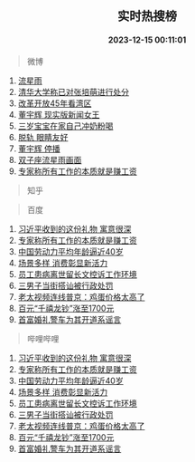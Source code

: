<div align="center"><h2>实时热搜榜</h2><h4>2023-12-15 00:11:01</h4></div>

> 微博  

1. [流星雨](https://s.weibo.com/weibo?q=%E6%B5%81%E6%98%9F%E9%9B%A8&t=31&band_rank=1&Refer=top)<br />
2. [清华大学称已对张培萌进行处分](https://s.weibo.com/weibo?q=%23%E6%B8%85%E5%8D%8E%E5%A4%A7%E5%AD%A6%E7%A7%B0%E5%B7%B2%E5%AF%B9%E5%BC%A0%E5%9F%B9%E8%90%8C%E8%BF%9B%E8%A1%8C%E5%A4%84%E5%88%86%23&t=31&band_rank=2&Refer=top)<br />
3. [改革开放45年看湾区](https://s.weibo.com/weibo?q=%23%E6%94%B9%E9%9D%A9%E5%BC%80%E6%94%BE45%E5%B9%B4%E7%9C%8B%E6%B9%BE%E5%8C%BA%23&t=31&band_rank=3&Refer=top)<br />
4. [董宇辉 现实版新闻女王](https://s.weibo.com/weibo?q=%E8%91%A3%E5%AE%87%E8%BE%89%20%E7%8E%B0%E5%AE%9E%E7%89%88%E6%96%B0%E9%97%BB%E5%A5%B3%E7%8E%8B&t=31&band_rank=4&Refer=top)<br />
5. [三岁宝宝在家自己冲奶粉喝](https://s.weibo.com/weibo?q=%23%E4%B8%89%E5%B2%81%E5%AE%9D%E5%AE%9D%E5%9C%A8%E5%AE%B6%E8%87%AA%E5%B7%B1%E5%86%B2%E5%A5%B6%E7%B2%89%E5%96%9D%23&t=31&band_rank=5&Refer=top)<br />
6. [脱轨 眼睛友好](https://s.weibo.com/weibo?q=%E8%84%B1%E8%BD%A8%20%E7%9C%BC%E7%9D%9B%E5%8F%8B%E5%A5%BD&t=31&band_rank=6&Refer=top)<br />
7. [董宇辉 停播](https://s.weibo.com/weibo?q=%E8%91%A3%E5%AE%87%E8%BE%89%20%E5%81%9C%E6%92%AD&t=31&band_rank=7&Refer=top)<br />
8. [双子座流星雨画面](https://s.weibo.com/weibo?q=%23%E5%8F%8C%E5%AD%90%E5%BA%A7%E6%B5%81%E6%98%9F%E9%9B%A8%E7%94%BB%E9%9D%A2%23&t=31&band_rank=8&Refer=top)<br />
9. [专家称所有工作的本质就是赚工资](https://s.weibo.com/weibo?q=%23%E4%B8%93%E5%AE%B6%E7%A7%B0%E6%89%80%E6%9C%89%E5%B7%A5%E4%BD%9C%E7%9A%84%E6%9C%AC%E8%B4%A8%E5%B0%B1%E6%98%AF%E8%B5%9A%E5%B7%A5%E8%B5%84%23&t=31&band_rank=9&Refer=top)<br />

> 知乎  


> 百度  

1. [习近平收到的这份礼物 寓意很深](https://www.baidu.com/s?wd=%E4%B9%A0%E8%BF%91%E5%B9%B3%E6%94%B6%E5%88%B0%E7%9A%84%E8%BF%99%E4%BB%BD%E7%A4%BC%E7%89%A9+%E5%AF%93%E6%84%8F%E5%BE%88%E6%B7%B1&sa=fyb_news&rsv_dl=fyb_news)<br />
2. [专家称所有工作的本质就是赚工资](https://www.baidu.com/s?wd=%E4%B8%93%E5%AE%B6%E7%A7%B0%E6%89%80%E6%9C%89%E5%B7%A5%E4%BD%9C%E7%9A%84%E6%9C%AC%E8%B4%A8%E5%B0%B1%E6%98%AF%E8%B5%9A%E5%B7%A5%E8%B5%84&sa=fyb_news&rsv_dl=fyb_news)<br />
3. [中国劳动力平均年龄逼近40岁](https://www.baidu.com/s?wd=%E4%B8%AD%E5%9B%BD%E5%8A%B3%E5%8A%A8%E5%8A%9B%E5%B9%B3%E5%9D%87%E5%B9%B4%E9%BE%84%E9%80%BC%E8%BF%9140%E5%B2%81&sa=fyb_news&rsv_dl=fyb_news)<br />
4. [场景多样 消费彰显新活力](https://www.baidu.com/s?wd=%E5%9C%BA%E6%99%AF%E5%A4%9A%E6%A0%B7+%E6%B6%88%E8%B4%B9%E5%BD%B0%E6%98%BE%E6%96%B0%E6%B4%BB%E5%8A%9B&sa=fyb_news&rsv_dl=fyb_news)<br />
5. [员工患病离世留长文控诉工作环境](https://www.baidu.com/s?wd=%E5%91%98%E5%B7%A5%E6%82%A3%E7%97%85%E7%A6%BB%E4%B8%96%E7%95%99%E9%95%BF%E6%96%87%E6%8E%A7%E8%AF%89%E5%B7%A5%E4%BD%9C%E7%8E%AF%E5%A2%83&sa=fyb_news&rsv_dl=fyb_news)<br />
6. [三男子当街搭讪被行政处罚](https://www.baidu.com/s?wd=%E4%B8%89%E7%94%B7%E5%AD%90%E5%BD%93%E8%A1%97%E6%90%AD%E8%AE%AA%E8%A2%AB%E8%A1%8C%E6%94%BF%E5%A4%84%E7%BD%9A&sa=fyb_news&rsv_dl=fyb_news)<br />
7. [老太视频连线普京：鸡蛋价格太高了](https://www.baidu.com/s?wd=%E8%80%81%E5%A4%AA%E8%A7%86%E9%A2%91%E8%BF%9E%E7%BA%BF%E6%99%AE%E4%BA%AC%EF%BC%9A%E9%B8%A1%E8%9B%8B%E4%BB%B7%E6%A0%BC%E5%A4%AA%E9%AB%98%E4%BA%86&sa=fyb_news&rsv_dl=fyb_news)<br />
8. [百元“千禧龙钞”涨至1700元](https://www.baidu.com/s?wd=%E7%99%BE%E5%85%83%E2%80%9C%E5%8D%83%E7%A6%A7%E9%BE%99%E9%92%9E%E2%80%9D%E6%B6%A8%E8%87%B31700%E5%85%83&sa=fyb_news&rsv_dl=fyb_news)<br />
9. [首富婚礼警车为其开道系谣言](https://www.baidu.com/s?wd=%E9%A6%96%E5%AF%8C%E5%A9%9A%E7%A4%BC%E8%AD%A6%E8%BD%A6%E4%B8%BA%E5%85%B6%E5%BC%80%E9%81%93%E7%B3%BB%E8%B0%A3%E8%A8%80&sa=fyb_news&rsv_dl=fyb_news)<br />

> 哔哩哔哩  

1. [习近平收到的这份礼物 寓意很深](https://www.baidu.com/s?wd=%E4%B9%A0%E8%BF%91%E5%B9%B3%E6%94%B6%E5%88%B0%E7%9A%84%E8%BF%99%E4%BB%BD%E7%A4%BC%E7%89%A9+%E5%AF%93%E6%84%8F%E5%BE%88%E6%B7%B1&sa=fyb_news&rsv_dl=fyb_news)<br />
2. [专家称所有工作的本质就是赚工资](https://www.baidu.com/s?wd=%E4%B8%93%E5%AE%B6%E7%A7%B0%E6%89%80%E6%9C%89%E5%B7%A5%E4%BD%9C%E7%9A%84%E6%9C%AC%E8%B4%A8%E5%B0%B1%E6%98%AF%E8%B5%9A%E5%B7%A5%E8%B5%84&sa=fyb_news&rsv_dl=fyb_news)<br />
3. [中国劳动力平均年龄逼近40岁](https://www.baidu.com/s?wd=%E4%B8%AD%E5%9B%BD%E5%8A%B3%E5%8A%A8%E5%8A%9B%E5%B9%B3%E5%9D%87%E5%B9%B4%E9%BE%84%E9%80%BC%E8%BF%9140%E5%B2%81&sa=fyb_news&rsv_dl=fyb_news)<br />
4. [场景多样 消费彰显新活力](https://www.baidu.com/s?wd=%E5%9C%BA%E6%99%AF%E5%A4%9A%E6%A0%B7+%E6%B6%88%E8%B4%B9%E5%BD%B0%E6%98%BE%E6%96%B0%E6%B4%BB%E5%8A%9B&sa=fyb_news&rsv_dl=fyb_news)<br />
5. [员工患病离世留长文控诉工作环境](https://www.baidu.com/s?wd=%E5%91%98%E5%B7%A5%E6%82%A3%E7%97%85%E7%A6%BB%E4%B8%96%E7%95%99%E9%95%BF%E6%96%87%E6%8E%A7%E8%AF%89%E5%B7%A5%E4%BD%9C%E7%8E%AF%E5%A2%83&sa=fyb_news&rsv_dl=fyb_news)<br />
6. [三男子当街搭讪被行政处罚](https://www.baidu.com/s?wd=%E4%B8%89%E7%94%B7%E5%AD%90%E5%BD%93%E8%A1%97%E6%90%AD%E8%AE%AA%E8%A2%AB%E8%A1%8C%E6%94%BF%E5%A4%84%E7%BD%9A&sa=fyb_news&rsv_dl=fyb_news)<br />
7. [老太视频连线普京：鸡蛋价格太高了](https://www.baidu.com/s?wd=%E8%80%81%E5%A4%AA%E8%A7%86%E9%A2%91%E8%BF%9E%E7%BA%BF%E6%99%AE%E4%BA%AC%EF%BC%9A%E9%B8%A1%E8%9B%8B%E4%BB%B7%E6%A0%BC%E5%A4%AA%E9%AB%98%E4%BA%86&sa=fyb_news&rsv_dl=fyb_news)<br />
8. [百元“千禧龙钞”涨至1700元](https://www.baidu.com/s?wd=%E7%99%BE%E5%85%83%E2%80%9C%E5%8D%83%E7%A6%A7%E9%BE%99%E9%92%9E%E2%80%9D%E6%B6%A8%E8%87%B31700%E5%85%83&sa=fyb_news&rsv_dl=fyb_news)<br />
9. [首富婚礼警车为其开道系谣言](https://www.baidu.com/s?wd=%E9%A6%96%E5%AF%8C%E5%A9%9A%E7%A4%BC%E8%AD%A6%E8%BD%A6%E4%B8%BA%E5%85%B6%E5%BC%80%E9%81%93%E7%B3%BB%E8%B0%A3%E8%A8%80&sa=fyb_news&rsv_dl=fyb_news)<br />
